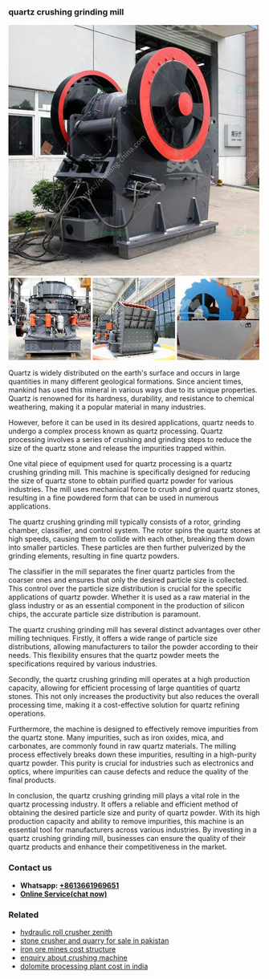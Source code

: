 <h3>quartz crushing grinding mill</h3><img src='1708408492.jpg' alt=''><p>Quartz is widely distributed on the earth's surface and occurs in large quantities in many different geological formations. Since ancient times, mankind has used this mineral in various ways due to its unique properties. Quartz is renowned for its hardness, durability, and resistance to chemical weathering, making it a popular material in many industries.</p><p>However, before it can be used in its desired applications, quartz needs to undergo a complex process known as quartz processing. Quartz processing involves a series of crushing and grinding steps to reduce the size of the quartz stone and release the impurities trapped within.</p><p>One vital piece of equipment used for quartz processing is a quartz crushing grinding mill. This machine is specifically designed for reducing the size of quartz stone to obtain purified quartz powder for various industries. The mill uses mechanical force to crush and grind quartz stones, resulting in a fine powdered form that can be used in numerous applications.</p><p>The quartz crushing grinding mill typically consists of a rotor, grinding chamber, classifier, and control system. The rotor spins the quartz stones at high speeds, causing them to collide with each other, breaking them down into smaller particles. These particles are then further pulverized by the grinding elements, resulting in fine quartz powders.</p><p>The classifier in the mill separates the finer quartz particles from the coarser ones and ensures that only the desired particle size is collected. This control over the particle size distribution is crucial for the specific applications of quartz powder. Whether it is used as a raw material in the glass industry or as an essential component in the production of silicon chips, the accurate particle size distribution is paramount.</p><p>The quartz crushing grinding mill has several distinct advantages over other milling techniques. Firstly, it offers a wide range of particle size distributions, allowing manufacturers to tailor the powder according to their needs. This flexibility ensures that the quartz powder meets the specifications required by various industries.</p><p>Secondly, the quartz crushing grinding mill operates at a high production capacity, allowing for efficient processing of large quantities of quartz stones. This not only increases the productivity but also reduces the overall processing time, making it a cost-effective solution for quartz refining operations.</p><p>Furthermore, the machine is designed to effectively remove impurities from the quartz stone. Many impurities, such as iron oxides, mica, and carbonates, are commonly found in raw quartz materials. The milling process effectively breaks down these impurities, resulting in a high-purity quartz powder. This purity is crucial for industries such as electronics and optics, where impurities can cause defects and reduce the quality of the final products.</p><p>In conclusion, the quartz crushing grinding mill plays a vital role in the quartz processing industry. It offers a reliable and efficient method of obtaining the desired particle size and purity of quartz powder. With its high production capacity and ability to remove impurities, this machine is an essential tool for manufacturers across various industries. By investing in a quartz crushing grinding mill, businesses can ensure the quality of their quartz products and enhance their competitiveness in the market.</p><h3>Contact us</h3><ul><li><strong>Whatsapp:&nbsp;<a href="https://wa.me/8613661969651">+8613661969651</a></strong></li><li><a href="https://swt.shibang-china.com/?git&amp;zhl&amp;quartz crushing grinding mill"><strong>Online Service(chat now)</strong></a></li></ul><h3>Related</h3><ul><li><a href='hydraulic roll crusher zenith.md'>hydraulic roll crusher zenith</a></li><li><a href='stone crusher and quarry for sale in pakistan.md'>stone crusher and quarry for sale in pakistan</a></li><li><a href='iron ore mines cost structure.md'>iron ore mines cost structure</a></li><li><a href='enquiry about crushing machine.md'>enquiry about crushing machine</a></li><li><a href='dolomite processing plant cost in india.md'>dolomite processing plant cost in india</a></li></ul>